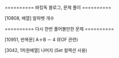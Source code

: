 ========== 바킹독 블로그, 문제 풀이 ==========

[10808, 배열] 알파벳 개수



========== 다시 한번 풀어볼만한 문제 ==========

[10951, 반복문] A＋B － 4 (EOF 관련)

[3042, 1차원배열] 나머지 (Set 컬렉션 사용)
